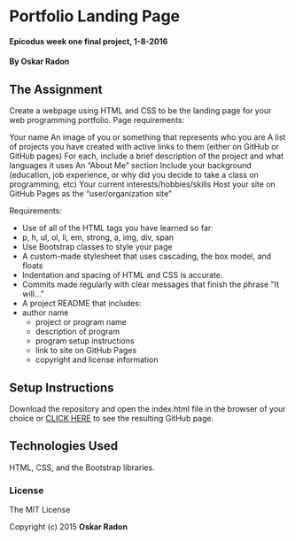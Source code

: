 # Portfolio Landing Page

#### Epicodus week one final project, 1-8-2016

#### By **Oskar Radon**

## The Assignment

Create a webpage using HTML and CSS to be the landing page for your web programming portfolio. Page requirements:

Your name
An image of you or something that represents who you are
A list of projects you have created with active links to them (either on GitHub or GitHub pages)
For each, include a brief description of the project and what languages it uses
An “About Me” section
Include your background (education, job experience, or why did you decide to take a class on programming, etc)
Your current interests/hobbies/skills
Host your site on GitHub Pages as the “user/organization site”

Requirements:
- Use of all of the HTML tags you have learned so far:
- p, h, ul, ol, li, em, strong, a, img, div, span
- Use Bootstrap classes to style your page
- A custom-made stylesheet that uses cascading, the box model, and floats
- Indentation and spacing of HTML and CSS is accurate.
- Commits made regularly with clear messages that finish the phrase "It will…"
- A project README that includes:
- author name
  - project or program name
  - description of program
  - program setup instructions
  - link to site on GitHub Pages
  - copyright and license information

## Setup Instructions

Download the repository and open the index.html file in the browser of your choice or [CLICK HERE](http://oskarradon.github.io/ "Check it out!!") to see the resulting GitHub page.

## Technologies Used

HTML, CSS, and the Bootstrap libraries.

### License

The MIT License

Copyright (c) 2015 **Oskar Radon**
